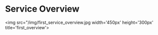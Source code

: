 # Service Overview

<img src="/img/first_service_overview.jpg width='450px' height='300px' title='first_overview'></img><br/>
